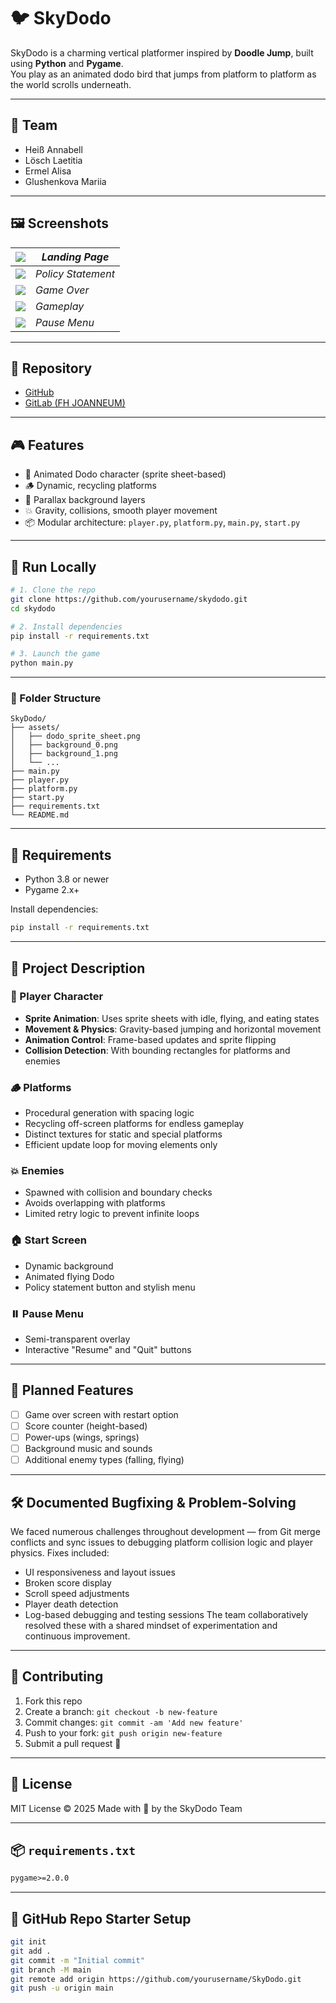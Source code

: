 
# 🐦 SkyDodo

SkyDodo is a charming vertical platformer inspired by **Doodle Jump**, built using **Python** and **Pygame**.  
You play as an animated dodo bird that jumps from platform to platform as the world scrolls underneath.

---

## 👥 Team

- Heiß Annabell  
- Lösch Laetitia  
- Ermel Alisa  
- Glushenkova Mariia

---

## 🖼️ Screenshots

| ![](./assets/images/screenshots/Screenshot%202025-06-05%20at%2011.54.46.png) | *Landing Page* |
|------------------------------------------------------------------------------|----------------|
| ![](./assets/images/screenshots/Screenshot%202025-06-05%20at%2011.54.52.png) | *Policy Statement* |
| ![](./assets/images/screenshots/Screenshot%202025-06-05%20at%2011.55.08.png) | *Game Over* |
| ![](./assets/images/screenshots/Screenshot%202025-06-05%20at%2011.55.14.png) | *Gameplay* |
| ![](./assets/images/screenshots/Screenshot%202025-06-05%20at%2011.55.36.png) | *Pause Menu* |

---

## 📁 Repository

- [GitHub](https://github.com/SkyDodoo/SkyDodoGame)
- [GitLab (FH JOANNEUM)](https://git-iit.fh-joanneum.at/itm24-bootcamp/skydodo)

---

## 🎮 Features

- 🐤 Animated Dodo character (sprite sheet-based)
- 🪵 Dynamic, recycling platforms
- 🌄 Parallax background layers
- 💥 Gravity, collisions, smooth player movement
- 📦 Modular architecture: `player.py`, `platform.py`, `main.py`, `start.py`

---

## 🧪 Run Locally

```bash
# 1. Clone the repo
git clone https://github.com/yourusername/skydodo.git
cd skydodo

# 2. Install dependencies
pip install -r requirements.txt

# 3. Launch the game
python main.py
````

---

### 📂 Folder Structure

```
SkyDodo/
├── assets/
│   ├── dodo_sprite_sheet.png
│   ├── background_0.png
│   ├── background_1.png
│   └── ...
├── main.py
├── player.py
├── platform.py
├── start.py
├── requirements.txt
└── README.md
```

---

## 🔧 Requirements

* Python 3.8 or newer
* Pygame 2.x+

Install dependencies:

```bash
pip install -r requirements.txt
```

---

## 🧠 Project Description

### 🐤 Player Character

* **Sprite Animation**: Uses sprite sheets with idle, flying, and eating states
* **Movement & Physics**: Gravity-based jumping and horizontal movement
* **Animation Control**: Frame-based updates and sprite flipping
* **Collision Detection**: With bounding rectangles for platforms and enemies

### 🪵 Platforms

* Procedural generation with spacing logic
* Recycling off-screen platforms for endless gameplay
* Distinct textures for static and special platforms
* Efficient update loop for moving elements only

### 💥 Enemies

* Spawned with collision and boundary checks
* Avoids overlapping with platforms
* Limited retry logic to prevent infinite loops

### 🏠 Start Screen

* Dynamic background
* Animated flying Dodo
* Policy statement button and stylish menu

### ⏸️ Pause Menu

* Semi-transparent overlay
* Interactive "Resume" and "Quit" buttons

---

## 🧪 Planned Features

* [ ] Game over screen with restart option
* [ ] Score counter (height-based)
* [ ] Power-ups (wings, springs)
* [ ] Background music and sounds
* [ ] Additional enemy types (falling, flying)

---

## 🛠️ Documented Bugfixing & Problem-Solving

We faced numerous challenges throughout development — from Git merge conflicts and sync issues to debugging platform collision logic and player physics.
Fixes included:

* UI responsiveness and layout issues
* Broken score display
* Scroll speed adjustments
* Player death detection
* Log-based debugging and testing sessions
  The team collaboratively resolved these with a shared mindset of experimentation and continuous improvement.

---

## 🤝 Contributing

1. Fork this repo
2. Create a branch: `git checkout -b new-feature`
3. Commit changes: `git commit -am 'Add new feature'`
4. Push to your fork: `git push origin new-feature`
5. Submit a pull request 🎉

---

## 📃 License

MIT License © 2025
Made with 💙 by the SkyDodo Team

---

## 📦 `requirements.txt`

```txt
pygame>=2.0.0
```

---

## 🚀 GitHub Repo Starter Setup

```bash
git init
git add .
git commit -m "Initial commit"
git branch -M main
git remote add origin https://github.com/yourusername/SkyDodo.git
git push -u origin main
```